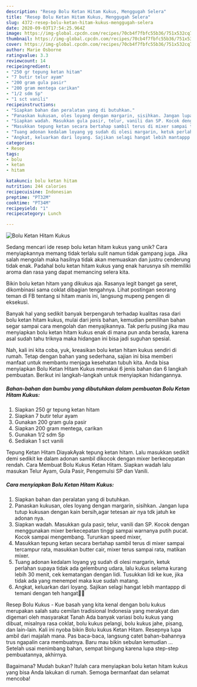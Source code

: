 ```yaml
---
description: "Resep Bolu Ketan Hitam Kukus, Menggugah Selera"
title: "Resep Bolu Ketan Hitam Kukus, Menggugah Selera"
slug: 4372-resep-bolu-ketan-hitam-kukus-menggugah-selera
date: 2020-09-03T17:54:25.964Z
image: https://img-global.cpcdn.com/recipes/70cb4f7fbfc55b36/751x532cq70/bolu-ketan-hitam-kukus-foto-resep-utama.jpg
thumbnail: https://img-global.cpcdn.com/recipes/70cb4f7fbfc55b36/751x532cq70/bolu-ketan-hitam-kukus-foto-resep-utama.jpg
cover: https://img-global.cpcdn.com/recipes/70cb4f7fbfc55b36/751x532cq70/bolu-ketan-hitam-kukus-foto-resep-utama.jpg
author: Marie Osborne
ratingvalue: 3.3
reviewcount: 14
recipeingredient:
- "250 gr tepung ketan hitam"
- "7 butir telur ayam"
- "200 gram gula pasir"
- "200 gram mentega carikan"
- "1/2 sdm Sp"
- "1 sct vanili"
recipeinstructions:
- "Siapkan bahan dan peralatan yang di butuhkan."
- "Panaskan kukusan, oles loyang dengan margarin, sisihkan. Jangan lupa tutup kukusan dengan kain bersih,agar tetesan air nya tdk jatuh ke adonan nya."
- "Siapkan wadah. Masukkan gula pasir, telur, vanili dan SP. Kocok dengan menggunakan mixer berkecepatan tinggi sampai warnanya putih pucat. Kocok sampai mengembang. Turunkan speed mixer,"
- "Masukkan tepung ketan secara bertahap sambil terus di mixer sampai tercampur rata, masukkan butter cair, mixer terus sampai rata, matikan mixer."
- "Tuang adonan kedalam loyang yg sudah di olesi margarin, ketuk perlahan supaya tidak ada gelembung udara, lalu kukus selama kurang lebih 30 menit, cek kematangan dengan lidi. Tusukkan lidi ke kue, jika tidak ada yang menempel maka kue sudah matang."
- "Angkat, keluarkan dari loyang. Sajikan selagi hangat lebih mantappp di temani dengan teh hangat🤤😍"
categories:
- Resep
tags:
- bolu
- ketan
- hitam

katakunci: bolu ketan hitam 
nutrition: 244 calories
recipecuisine: Indonesian
preptime: "PT32M"
cooktime: "PT34M"
recipeyield: "1"
recipecategory: Lunch

---
```



![Bolu Ketan Hitam Kukus](https://img-global.cpcdn.com/recipes/70cb4f7fbfc55b36/751x532cq70/bolu-ketan-hitam-kukus-foto-resep-utama.jpg)

Sedang mencari ide resep bolu ketan hitam kukus yang unik? Cara menyiapkannya memang tidak terlalu sulit namun tidak gampang juga. Jika salah mengolah maka hasilnya tidak akan memuaskan dan justru cenderung tidak enak. Padahal bolu ketan hitam kukus yang enak harusnya sih memiliki aroma dan rasa yang dapat memancing selera kita.

Bikin bolu ketan hitam yang dikukus aja. Rasanya legit banget ga seret, dikombinasi sama coklat dibagian tengahnya. Lihat postingan seorang teman di FB tentang si hitam manis ini, langsung mupeng pengen di eksekusi.

Banyak hal yang sedikit banyak berpengaruh terhadap kualitas rasa dari bolu ketan hitam kukus, mulai dari jenis bahan, kemudian pemilihan bahan segar sampai cara mengolah dan menyajikannya. Tak perlu pusing jika mau menyiapkan bolu ketan hitam kukus enak di mana pun anda berada, karena asal sudah tahu triknya maka hidangan ini bisa jadi suguhan spesial.


Nah, kali ini kita coba, yuk, kreasikan bolu ketan hitam kukus sendiri di rumah. Tetap dengan bahan yang sederhana, sajian ini bisa memberi manfaat untuk membantu menjaga kesehatan tubuh kita. Anda bisa menyiapkan Bolu Ketan Hitam Kukus memakai 6 jenis bahan dan 6 langkah pembuatan. Berikut ini langkah-langkah untuk menyiapkan hidangannya.

<!--inarticleads1-->

##### Bahan-bahan dan bumbu yang dibutuhkan dalam pembuatan Bolu Ketan Hitam Kukus:

1. Siapkan 250 gr tepung ketan hitam
1. Siapkan 7 butir telur ayam
1. Gunakan 200 gram gula pasir
1. Siapkan 200 gram mentega, carikan
1. Gunakan 1/2 sdm Sp
1. Sediakan 1 sct vanili


Tepung Ketan Hitam DiayakAyak tepung ketan hitam. Lalu masukkan sedikit demi sedikit ke dalam adonan sambil dikocok dengan mixer berkecepatan rendah. Cara Membuat Bolu Kukus Ketan Hitam. Siapkan wadah lalu masukan Telur Ayam, Gula Pasir, Pengemulsi SP dan Vanili. 

<!--inarticleads2-->

##### Cara menyiapkan Bolu Ketan Hitam Kukus:

1. Siapkan bahan dan peralatan yang di butuhkan.
1. Panaskan kukusan, oles loyang dengan margarin, sisihkan. Jangan lupa tutup kukusan dengan kain bersih,agar tetesan air nya tdk jatuh ke adonan nya.
1. Siapkan wadah. Masukkan gula pasir, telur, vanili dan SP. Kocok dengan menggunakan mixer berkecepatan tinggi sampai warnanya putih pucat. Kocok sampai mengembang. Turunkan speed mixer,
1. Masukkan tepung ketan secara bertahap sambil terus di mixer sampai tercampur rata, masukkan butter cair, mixer terus sampai rata, matikan mixer.
1. Tuang adonan kedalam loyang yg sudah di olesi margarin, ketuk perlahan supaya tidak ada gelembung udara, lalu kukus selama kurang lebih 30 menit, cek kematangan dengan lidi. Tusukkan lidi ke kue, jika tidak ada yang menempel maka kue sudah matang.
1. Angkat, keluarkan dari loyang. Sajikan selagi hangat lebih mantappp di temani dengan teh hangat🤤😍


Resep Bolu Kukus - Kue basah yang kita kenal dengan bolu kukus merupakan salah satu cemilan tradisional Indonesia yang merakyat dan digemari oleh masyarakat Tanah Ada banyak variasi bolu kukus yang dibuat, misalnya rasa coklat, bolu kukus pelangi, bolu kukus jahe, pisang, dan lain-lain. Kali ini nyoba bikin Bolu kukus Ketan Hitam. Resepnya lupa ambil dari majalah mana. Pas baca-baca, langsung catet bahan-bahannya trus ngapalin cara membuatnya. Baru mau bikin sebulan kemudian … Setelah usai menimbang bahan, sempat bingung karena lupa step-step pembuatannya, akhirnya. 

Bagaimana? Mudah bukan? Itulah cara menyiapkan bolu ketan hitam kukus yang bisa Anda lakukan di rumah. Semoga bermanfaat dan selamat mencoba!
